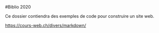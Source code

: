 #Biblio 2020

Ce dossier contiendra des exemples de code pour construire un site web.

https://cours-web.ch/divers/markdown/

